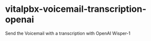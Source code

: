 # vitalpbx-voicemail-transcription-openai
Send the Voicemail with a transcription with OpenAI Wisper-1
